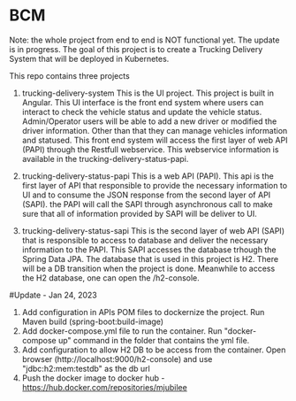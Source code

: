 # BCM

Note: the whole project from end to end is NOT functional yet. The update is in progress. 
The goal of this project is to create a Trucking Delivery System that will be deployed in Kubernetes.


This repo contains three projects
1. trucking-delivery-system
    This is the UI project. This project is built in Angular. This UI interface is the front end system where users can interact to check the vehicle status and update the vehicle status. Admin/Operator users will be able to add a new driver or modified the driver information. Other than that they can manage vehicles information and statused.
    This front end system will access the first layer of web API (PAPI) through the Restfull webservice. This webservice information is available in the trucking-delivery-status-papi.
    
2. trucking-delivery-status-papi
    This is a web API (PAPI). This api is the first layer of API that responsible to provide the necessary information to UI and to consume the JSON response from the second layer of API (SAPI). the PAPI will call the SAPI through asynchronous call to make sure that all of information provided by SAPI will be deliver to UI. 
    
3. trucking-delivery-status-sapi
    This is the second layer of web API (SAPI) that is responsible to access to database and deliver the necessary information to the PAPI. This SAPI accesses the database trhough the Spring Data JPA. The database that is used in this project is H2. There will be a DB transition when the project is done. Meanwhile to access the H2 database, one can open the <SAPI domain url>/h2-console.


#Update - Jan 24, 2023
1. Add configuration in APIs POM files to dockernize the project. Run Maven build (spring-boot:build-image)
2. Add docker-compose.yml file to run the container. Run "docker-compose up" command in the folder that contains the yml file.
3. Add configuration to allow H2 DB to be access from the container. Open browser (http://localhost:9000/h2-console) and use "jdbc:h2:mem:testdb" as the db url
4. Push the docker image to docker hub - https://hub.docker.com/repositories/mjubilee
    

